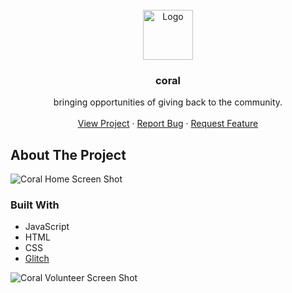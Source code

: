 <!-- PROJECT LOGO -->
<br />
<div align="center">
  <a href="https://github.com/hudasir4j/coral">
    <img src="images/logo.png" alt="Logo" width="80" height="80">
  </a>

<h3 align="center">coral</h3>

  <p align="center">
    bringing opportunities of giving back to the community.
    <br />
    <br />
    <a href="https://c0ral.glitch.me/">View Project</a>
    ·
    <a href="https://github.com/hudasir4j/coral/issues">Report Bug</a>
    ·
    <a href="https://github.com/hudasir4j/coral/issues">Request Feature</a>
  </p>
</div>

<!-- ABOUT THE PROJECT -->
## About The Project

![Coral Home Screen Shot](images/home.png)

### Built With

* JavaScript
* HTML
* CSS
* [Glitch](https://glitch.com/)

![Coral Volunteer Screen Shot](images/volunteer.png)

